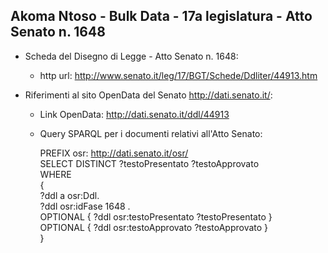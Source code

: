 ## Akoma Ntoso - Bulk Data - 17a legislatura - Atto Senato n. 1648 ##

* Scheda del Disegno di Legge - Atto Senato n. 1648:
	* http url: http://www.senato.it/leg/17/BGT/Schede/Ddliter/44913.htm

* Riferimenti al sito OpenData del Senato http://dati.senato.it/:
	* Link OpenData: http://dati.senato.it/ddl/44913
	* Query SPARQL per i documenti relativi all'Atto Senato:

        PREFIX osr: <http://dati.senato.it/osr/>  
		SELECT DISTINCT ?testoPresentato ?testoApprovato  
		WHERE  
		{  
		    ?ddl a osr:Ddl.  
		    ?ddl osr:idFase 1648 .  
		    OPTIONAL { ?ddl osr:testoPresentato ?testoPresentato }  
		    OPTIONAL { ?ddl osr:testoApprovato ?testoApprovato }  
		}
		
